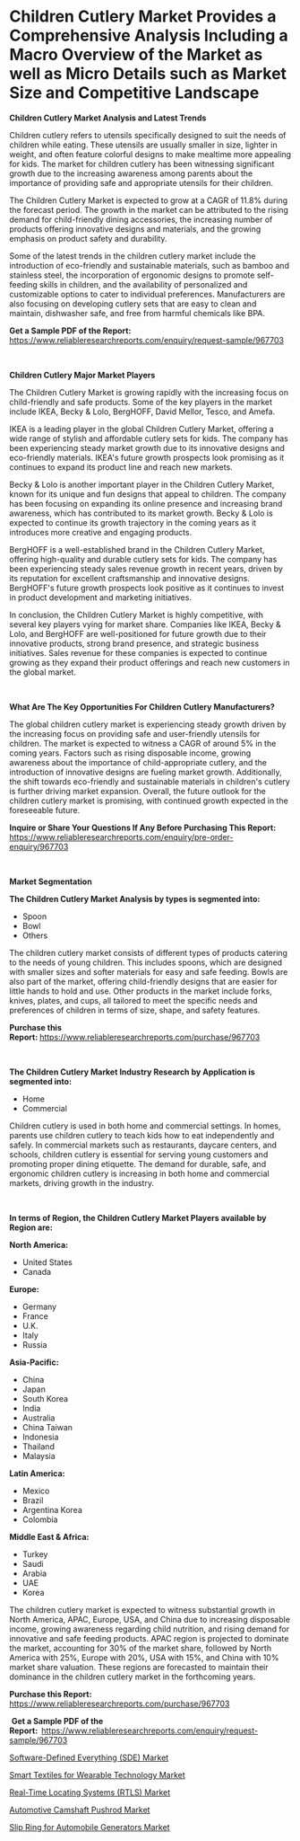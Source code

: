 <p><h1>Children Cutlery Market Provides a Comprehensive Analysis Including a Macro Overview of the Market as well as Micro Details such as Market Size and Competitive Landscape</h1></p><p><strong>Children Cutlery Market Analysis and Latest Trends</strong></p>
<p><p>Children cutlery refers to utensils specifically designed to suit the needs of children while eating. These utensils are usually smaller in size, lighter in weight, and often feature colorful designs to make mealtime more appealing for kids. The market for children cutlery has been witnessing significant growth due to the increasing awareness among parents about the importance of providing safe and appropriate utensils for their children.</p><p>The Children Cutlery Market is expected to grow at a CAGR of 11.8% during the forecast period. The growth in the market can be attributed to the rising demand for child-friendly dining accessories, the increasing number of products offering innovative designs and materials, and the growing emphasis on product safety and durability.</p><p>Some of the latest trends in the children cutlery market include the introduction of eco-friendly and sustainable materials, such as bamboo and stainless steel, the incorporation of ergonomic designs to promote self-feeding skills in children, and the availability of personalized and customizable options to cater to individual preferences. Manufacturers are also focusing on developing cutlery sets that are easy to clean and maintain, dishwasher safe, and free from harmful chemicals like BPA.</p></p>
<p><strong>Get a Sample PDF of the Report:&nbsp;</strong> <a href="https://www.reliableresearchreports.com/enquiry/request-sample/967703">https://www.reliableresearchreports.com/enquiry/request-sample/967703</a></p>
<p>&nbsp;</p>
<p><strong>Children Cutlery Major Market Players</strong></p>
<p><p>The Children Cutlery Market is growing rapidly with the increasing focus on child-friendly and safe products. Some of the key players in the market include IKEA, Becky & Lolo, BergHOFF, David Mellor, Tesco, and Amefa.</p><p>IKEA is a leading player in the global Children Cutlery Market, offering a wide range of stylish and affordable cutlery sets for kids. The company has been experiencing steady market growth due to its innovative designs and eco-friendly materials. IKEA's future growth prospects look promising as it continues to expand its product line and reach new markets.</p><p>Becky & Lolo is another important player in the Children Cutlery Market, known for its unique and fun designs that appeal to children. The company has been focusing on expanding its online presence and increasing brand awareness, which has contributed to its market growth. Becky & Lolo is expected to continue its growth trajectory in the coming years as it introduces more creative and engaging products.</p><p>BergHOFF is a well-established brand in the Children Cutlery Market, offering high-quality and durable cutlery sets for kids. The company has been experiencing steady sales revenue growth in recent years, driven by its reputation for excellent craftsmanship and innovative designs. BergHOFF's future growth prospects look positive as it continues to invest in product development and marketing initiatives.</p><p>In conclusion, the Children Cutlery Market is highly competitive, with several key players vying for market share. Companies like IKEA, Becky & Lolo, and BergHOFF are well-positioned for future growth due to their innovative products, strong brand presence, and strategic business initiatives. Sales revenue for these companies is expected to continue growing as they expand their product offerings and reach new customers in the global market.</p></p>
<p>&nbsp;</p>
<p><strong>What Are The Key Opportunities For Children Cutlery Manufacturers?</strong></p>
<p><p>The global children cutlery market is experiencing steady growth driven by the increasing focus on providing safe and user-friendly utensils for children. The market is expected to witness a CAGR of around 5% in the coming years. Factors such as rising disposable income, growing awareness about the importance of child-appropriate cutlery, and the introduction of innovative designs are fueling market growth. Additionally, the shift towards eco-friendly and sustainable materials in children's cutlery is further driving market expansion. Overall, the future outlook for the children cutlery market is promising, with continued growth expected in the foreseeable future.</p></p>
<p><strong>Inquire or Share Your Questions If Any Before Purchasing This Report:</strong> <a href="https://www.reliableresearchreports.com/enquiry/pre-order-enquiry/967703">https://www.reliableresearchreports.com/enquiry/pre-order-enquiry/967703</a></p>
<p>&nbsp;</p>
<p><strong>Market Segmentation</strong></p>
<p><strong>The Children Cutlery Market Analysis by types is segmented into:</strong></p>
<p><ul><li>Spoon</li><li>Bowl</li><li>Others</li></ul></p>
<p><p>The children cutlery market consists of different types of products catering to the needs of young children. This includes spoons, which are designed with smaller sizes and softer materials for easy and safe feeding. Bowls are also part of the market, offering child-friendly designs that are easier for little hands to hold and use. Other products in the market include forks, knives, plates, and cups, all tailored to meet the specific needs and preferences of children in terms of size, shape, and safety features.</p></p>
<p><strong>Purchase this Report:&nbsp;</strong><a href="https://www.reliableresearchreports.com/purchase/967703">https://www.reliableresearchreports.com/purchase/967703</a></p>
<p>&nbsp;</p>
<p><strong>The Children Cutlery Market Industry Research by Application is segmented into:</strong></p>
<p><ul><li>Home</li><li>Commercial</li></ul></p>
<p><p>Children cutlery is used in both home and commercial settings. In homes, parents use children cutlery to teach kids how to eat independently and safely. In commercial markets such as restaurants, daycare centers, and schools, children cutlery is essential for serving young customers and promoting proper dining etiquette. The demand for durable, safe, and ergonomic children cutlery is increasing in both home and commercial markets, driving growth in the industry.</p></p>
<p>&nbsp;</p>
<p><strong>In terms of Region, the Children Cutlery Market Players available by Region are:</strong></p>
<p>
    <p> <strong> North America: </strong>
        <ul>
            <li>United States</li>
            <li>Canada</li>
        </ul>
        </p> 
    <p> <strong> Europe: </strong>
        <ul>
            <li>Germany</li>
            <li>France</li>
            <li>U.K.</li>
            <li>Italy</li>
            <li>Russia</li>
        </ul>
        </p> 
    <p> <strong> Asia-Pacific: </strong>
        <ul>
            <li>China</li>
            <li>Japan</li>
            <li>South Korea</li>
            <li>India</li>
            <li>Australia</li>
            <li>China Taiwan</li>
            <li>Indonesia</li>
            <li>Thailand</li>
            <li>Malaysia</li>
        </ul>
        </p> 
    <p> <strong> Latin America: </strong>
        <ul>
            <li>Mexico</li>
            <li>Brazil</li>
            <li>Argentina Korea</li>
            <li>Colombia</li>
        </ul>
        </p> 
    <p> <strong> Middle East & Africa: </strong>
        <ul>
            <li>Turkey</li>
            <li>Saudi</li>
            <li>Arabia</li>
            <li>UAE</li>
            <li>Korea</li>
        </ul>
    </p>
    </p>
<p><p>The children cutlery market is expected to witness substantial growth in North America, APAC, Europe, USA, and China due to increasing disposable income, growing awareness regarding child nutrition, and rising demand for innovative and safe feeding products. APAC region is projected to dominate the market, accounting for 30% of the market share, followed by North America with 25%, Europe with 20%, USA with 15%, and China with 10% market share valuation. These regions are forecasted to maintain their dominance in the children cutlery market in the forthcoming years.</p></p>
<p><strong>Purchase this Report: </strong><a href="https://www.reliableresearchreports.com/purchase/967703">https://www.reliableresearchreports.com/purchase/967703</a></p>
<p>&nbsp;<strong>Get a Sample PDF of the Report:&nbsp;&nbsp;</strong><a href="https://www.reliableresearchreports.com/enquiry/request-sample/967703">https://www.reliableresearchreports.com/enquiry/request-sample/967703</a></p>
<p><strong></strong></p>
<p><p><a href="https://summer-dogwood-3e9.notion.site/Software-Defined-Everything-SDE-Market-Size-Growth-and-Forecast-from-2024-2031-5bc708a3b92240dcbd724dd3ef8eb3a2">Software-Defined Everything (SDE) Market</a></p><p><a href="https://lydian-appliance-61d.notion.site/Smart-Textiles-for-Wearable-Technology-Market-Size-Growing-and-Forecasted-for-period-from-2024-203-97cd0675ad8641ed996fb73856af4278">Smart Textiles for Wearable Technology Market</a></p><p><a href="https://forested-sushi-9b0.notion.site/Real-Time-Locating-Systems-RTLS-Market-Dynamics-2024-2031-Also-about-Its-Market-Trends-Projectio-cbc7ae0e6387409dbbfbf931739acfe1">Real-Time Locating Systems (RTLS) Market</a></p><p><a href="https://view.publitas.com/reportprime-1/automotive-camshaft-pushrod-market-provides-a-comprehensive-analysis-including-a-macro-overview-of-the-market-as-well-as-micro-details-such-as-market-size-and-competitive-landscape/">Automotive Camshaft Pushrod Market</a></p><p><a href="https://view.publitas.com/reportprime-1/slip-ring-for-automobile-generators-market-size-growth-outlook-from-2024-to-2031-projecting-at-markets-trends-analysis-by-application-regional-outlook-and-revenue/">Slip Ring for Automobile Generators Market</a></p></p>